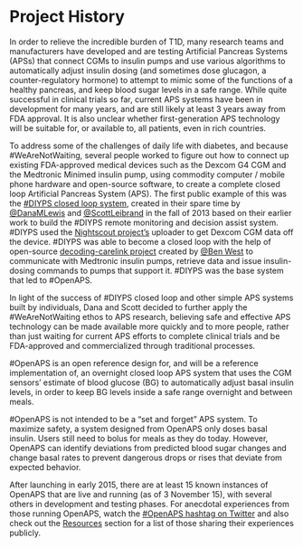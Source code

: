 # Project History

In order to relieve the incredible burden of T1D, many research teams and manufacturers have developed and are testing Artificial Pancreas Systems (APSs) that connect CGMs to insulin pumps and use various algorithms to automatically adjust insulin dosing (and sometimes dose glucagon, a counter-regulatory hormone) to attempt to mimic some of the functions of a healthy pancreas, and keep blood sugar levels in a safe range. While quite successful in clinical trials so far, current APS systems have been in development for many years, and are still likely at least 3 years away from FDA approval. It is also unclear whether first-generation APS technology will be suitable for, or available to, all patients, even in rich countries.

To address some of the challenges of daily life with diabetes, and because #WeAreNotWaiting, several people worked to figure out how to connect up existing FDA-approved medical devices such as the Dexcom G4 CGM and the Medtronic Minimed insulin pump, using commodity computer / mobile phone hardware and open-source software, to create a complete closed loop Artificial Pancreas System (APS). The first public example of this was the [#DIYPS closed loop system](http://diyps.org), created in their spare time by [@DanaMLewis](http://twitter.com/danamlewis) and [@ScottLeibrand](http://twitter.com/scottleibrand) in the fall of 2013 based on their earlier work to build the #DIYPS remote monitoring and decision assist system. #DIYPS used the [Nightscout project’s](http://nightscout.info) uploader to get Dexcom CGM data off the device. #DIYPS was able to become a closed loop with the help of open-source [decoding-carelink project](http://www.github.com/bewest/decoding-carelink) created by [@Ben West](http://twitter.com/bewestisdoing) to communicate with Medtronic insulin pumps, retrieve data and issue insulin-dosing commands to pumps that support it. #DIYPS was the base system that led to #OpenAPS. 

In light of the success of #DIYPS closed loop and other simple APS systems built by individuals, Dana and Scott decided to further apply the #WeAreNotWaiting ethos to APS research, believing safe and effective APS technology can be made available more quickly and to more people, rather than just waiting for current APS efforts to complete clinical trials and be FDA-approved and commercialized through traditional processes. 

\#OpenAPS is an open reference design for, and will be a reference implementation of, an overnight closed loop APS system that uses the CGM sensors’ estimate of blood glucose (BG) to automatically adjust basal insulin levels, in order to keep BG levels inside a safe range overnight and between meals.

\#OpenAPS is not intended to be a “set and forget” APS system. To maximize safety, a system designed from OpenAPS only doses basal insulin. Users still need to bolus for meals as they do today. However, OpenAPS can identify deviations from predicted blood sugar changes and change basal rates to prevent dangerous drops or rises that deviate from expected behavior.

After launching in early 2015, there are at least 15 known instances of OpenAPS that are live and running (as of 3 November 15), with several others in development and testing phases. For anecdotal experiences from those running OpenAPS, watch the [#OpenAPS hashtag on Twitter](https://twitter.com/search?f=tweets&vertical=default&q=%23OpenAPS&src=typd) and also check out the [Resources](../Resources/resources.md) section for a list of those sharing their experiences publicly.

